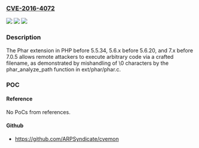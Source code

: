 ### [CVE-2016-4072](https://cve.mitre.org/cgi-bin/cvename.cgi?name=CVE-2016-4072)
![](https://img.shields.io/static/v1?label=Product&message=n%2Fa&color=blue)
![](https://img.shields.io/static/v1?label=Version&message=n%2Fa&color=blue)
![](https://img.shields.io/static/v1?label=Vulnerability&message=n%2Fa&color=brighgreen)

### Description

The Phar extension in PHP before 5.5.34, 5.6.x before 5.6.20, and 7.x before 7.0.5 allows remote attackers to execute arbitrary code via a crafted filename, as demonstrated by mishandling of \0 characters by the phar_analyze_path function in ext/phar/phar.c.

### POC

#### Reference
No PoCs from references.

#### Github
- https://github.com/ARPSyndicate/cvemon

